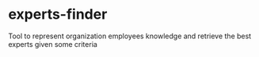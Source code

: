 # experts-finder
Tool to represent organization employees knowledge and retrieve the best experts given some criteria
